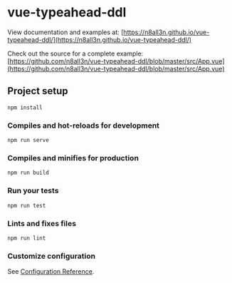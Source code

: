 # vue-typeahead-ddl

View documentation and examples at: [https://n8all3n.github.io/vue-typeahead-ddl/](https://n8all3n.github.io/vue-typeahead-ddl/)  

Check out the source for a complete example: [https://github.com/n8all3n/vue-typeahead-ddl/blob/master/src/App.vue](https://github.com/n8all3n/vue-typeahead-ddl/blob/master/src/App.vue)


## Project setup
```
npm install
```

### Compiles and hot-reloads for development
```
npm run serve
```

### Compiles and minifies for production
```
npm run build
```

### Run your tests
```
npm run test
```

### Lints and fixes files
```
npm run lint
```

### Customize configuration
See [Configuration Reference](https://cli.vuejs.org/config/).
